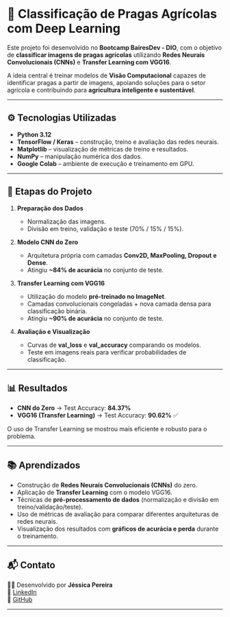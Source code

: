 # 🐛 Classificação de Pragas Agrícolas com Deep Learning  

Este projeto foi desenvolvido no **Bootcamp BairesDev - DIO**, com o objetivo de **classificar imagens de pragas agrícolas** utilizando **Redes Neurais Convolucionais (CNNs)** e **Transfer Learning com VGG16**.  

A ideia central é treinar modelos de **Visão Computacional** capazes de identificar pragas a partir de imagens, apoiando soluções para o setor agrícola e contribuindo para **agricultura inteligente e sustentável**.  

---

## ⚙️ Tecnologias Utilizadas  

- **Python 3.12**  
- **TensorFlow / Keras** – construção, treino e avaliação das redes neurais.  
- **Matplotlib** – visualização de métricas de treino e resultados.  
- **NumPy** – manipulação numérica dos dados.  
- **Google Colab** – ambiente de execução e treinamento em GPU.  

---

## 🚀 Etapas do Projeto  

1. **Preparação dos Dados**  
   - Normalização das imagens.  
   - Divisão em treino, validação e teste (70% / 15% / 15%).  

2. **Modelo CNN do Zero**  
   - Arquitetura própria com camadas **Conv2D, MaxPooling, Dropout e Dense**.  
   - Atingiu **~84% de acurácia** no conjunto de teste.  

3. **Transfer Learning com VGG16**  
   - Utilização do modelo **pré-treinado no ImageNet**.  
   - Camadas convolucionais congeladas + nova camada densa para classificação binária.  
   - Atingiu **~90% de acurácia** no conjunto de teste.  

4. **Avaliação e Visualização**  
   - Curvas de **val_loss** e **val_accuracy** comparando os modelos.  
   - Teste em imagens reais para verificar probabilidades de classificação.  

---

## 📊 Resultados  

- **CNN do Zero** → Test Accuracy: **84.37%**  
- **VGG16 (Transfer Learning)** → Test Accuracy: **90.62%** ✅  

O uso de Transfer Learning se mostrou mais eficiente e robusto para o problema.  

---

## 📚 Aprendizados  

- Construção de **Redes Neurais Convolucionais (CNNs)** do zero.  
- Aplicação de **Transfer Learning** com o modelo VGG16.  
- Técnicas de **pré-processamento de dados** (normalização e divisão em treino/validação/teste).  
- Uso de métricas de avaliação para comparar diferentes arquiteturas de redes neurais.  
- Visualização dos resultados com **gráficos de acurácia e perda** durante o treinamento.  

---


## 📬 Contato  

👩‍💻 Desenvolvido por **Jéssica Pereira**  
🔗 [LinkedIn](https://www.linkedin.com/in/jessiepsx)  
📂 [GitHub](https://github.com/jessiepsx)  

---


